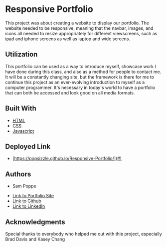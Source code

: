 # Responsive Portfolio

This project was about creating a website to display our portfolio. The website needed to be responsive, meaning that the navbar, images, and icons all needed to resize appropriately for different viewscreens, such as ipad and iphone screens as well as laptop and wide screens.

## Utilization

This portfolio can be used as a way to introduce myself, showcase work I have done during this class, and also as a method for people to contact me. It will be a constantly changing site, but the framework is there for me to continue this project as an ever-evolving introduction to myself as a computer programmer. It's necessary in today's world to have a portfolio that can both be accessed and look good on all media formats.

## Built With

* [HTML](https://developer.mozilla.org/en-US/docs/Web/HTML)
* [CSS](https://developer.mozilla.org/en-US/docs/Web/CSS)
* [Javascript](https://developer.mozilla.org/en-US/docs/Web/JavaScript)

## Deployed Link

* [https://popsizzle.github.io/Responsive-Portfolio/](#)


## Authors

* Sam Poppe

- [Link to Portfolio Site](https://popsizzle.github.io/Responsive-Portfolio/)
- [Link to Github](https://github.com/PopSizzle/Responsive-Portfolio)
- [Link to LinkedIn](https://www.linkedin.com/in/sam-poppe-623281193/)

## Acknowledgments

Special thanks to everybody who helped me out with thie project, especially Brad Davis and Kasey Chang
